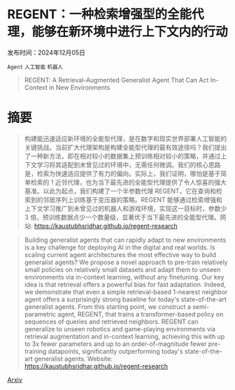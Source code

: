# REGENT：一种检索增强型的全能代理，能够在新环境中进行上下文内的行动

发布时间：2024年12月05日

`Agent` `人工智能` `机器人`

> REGENT: A Retrieval-Augmented Generalist Agent That Can Act In-Context in New Environments

# 摘要

> 构建能迅速适应新环境的全能型代理，是在数字和现实世界部署人工智能的关键挑战。当前扩大代理架构是构建全能型代理的最有效途径吗？我们提出了一种新方法，即在相对较小的数据集上预训练相对较小的策略，并通过上下文学习将其适配到未曾见过的环境中，无需任何微调。我们的核心思路是，检索为快速适应提供了有力的偏向。实际上，我们证明，哪怕是基于简单检索的 1 近邻代理，也为当下最先进的全能型代理提供了令人惊喜的强大基准。以此为起点，我们构建了一个半参数代理 REGENT，它在查询和检索到的邻居序列上训练基于变压器的策略。REGENT 能够通过检索增强和上下文学习推广到未曾见过的机器人和游戏环境，实现这一目标时，参数少 3 倍，预训练数据点少一个数量级，显著优于当下最先进的全能型代理。网站: https://kaustubhsridhar.github.io/regent-research

> Building generalist agents that can rapidly adapt to new environments is a key challenge for deploying AI in the digital and real worlds. Is scaling current agent architectures the most effective way to build generalist agents? We propose a novel approach to pre-train relatively small policies on relatively small datasets and adapt them to unseen environments via in-context learning, without any finetuning. Our key idea is that retrieval offers a powerful bias for fast adaptation. Indeed, we demonstrate that even a simple retrieval-based 1-nearest neighbor agent offers a surprisingly strong baseline for today's state-of-the-art generalist agents. From this starting point, we construct a semi-parametric agent, REGENT, that trains a transformer-based policy on sequences of queries and retrieved neighbors. REGENT can generalize to unseen robotics and game-playing environments via retrieval augmentation and in-context learning, achieving this with up to 3x fewer parameters and up to an order-of-magnitude fewer pre-training datapoints, significantly outperforming today's state-of-the-art generalist agents. Website: https://kaustubhsridhar.github.io/regent-research

[Arxiv](https://arxiv.org/abs/2412.04759)